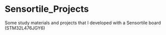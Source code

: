 # Sensortile_Projects
Some study materials and projects that I developed with a Sensortile board (STM32L476JGY6)
